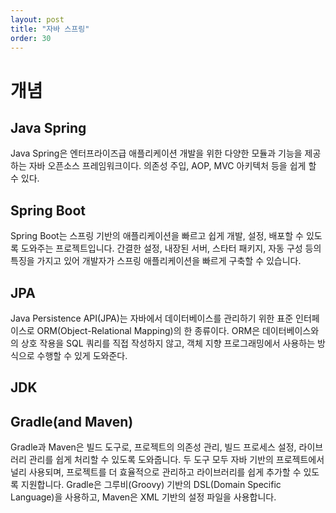 ```yaml
---
layout: post
title: "자바 스프링"
order: 30
---
```


# 개념

## Java Spring

Java Spring은 엔터프라이즈급 애플리케이션 개발을 위한 다양한 모듈과 기능을 제공하는 자바 오픈소스 프레임워크이다. 의존성 주입, AOP, MVC 아키텍처 등을 쉽게 할 수 있다.

## Spring Boot

Spring Boot는 스프링 기반의 애플리케이션을 빠르고 쉽게 개발, 설정, 배포할 수 있도록 도와주는 프로젝트입니다. 간결한 설정, 내장된 서버, 스타터 패키지, 자동 구성 등의 특징을 가지고 있어 개발자가 스프링 애플리케이션을 빠르게 구축할 수 있습니다.

## JPA

Java Persistence API(JPA)는 자바에서 데이터베이스를 관리하기 위한 표준 인터페이스로 ORM(Object-Relational Mapping)의 한 종류이다. ORM은 데이터베이스와의 상호 작용을 SQL 쿼리를 직접 작성하지 않고, 객체 지향 프로그래밍에서 사용하는 방식으로 수행할 수 있게 도와준다. 

## JDK

## Gradle(and Maven)

Gradle과 Maven은 빌드 도구로, 프로젝트의 의존성 관리, 빌드 프로세스 설정, 라이브러리 관리를 쉽게 처리할 수 있도록 도와줍니다. 두 도구 모두 자바 기반의 프로젝트에서 널리 사용되며, 프로젝트를 더 효율적으로 관리하고 라이브러리를 쉽게 추가할 수 있도록 지원합니다. Gradle은 그루비(Groovy) 기반의 DSL(Domain Specific Language)을 사용하고, Maven은 XML 기반의 설정 파일을 사용합니다.